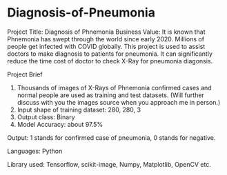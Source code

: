 # Diagnosis-of-Pneumonia

Project Title: Diagnosis of Phnemonia
Business Value: It is known that Phnemonia has swept through the world since early 2020. Millions of people get infected with COVID globally. This project is used to assist doctors to make diagnosis to patients for pneumonia.
It can significantly reduce the time cost of doctor to check X-Ray for pneumonia diagonsis.


Project Brief
1) Thousands of images of X-Rays of Phnemonia confirmed cases and normal people are used as training and test datasets. (Will further discuss with you the images source when you approach me in person.)
2) Input shape of training dataset: 280, 280, 3
3) Output class: Binary
4) Model Accuracy: about 97.5%

Output: 1 stands for confirmed case of pneumonia, 0 stands for negative.

Languages: Python

Library used: Tensorflow, scikit-image, Numpy, Matplotlib, OpenCV etc.

